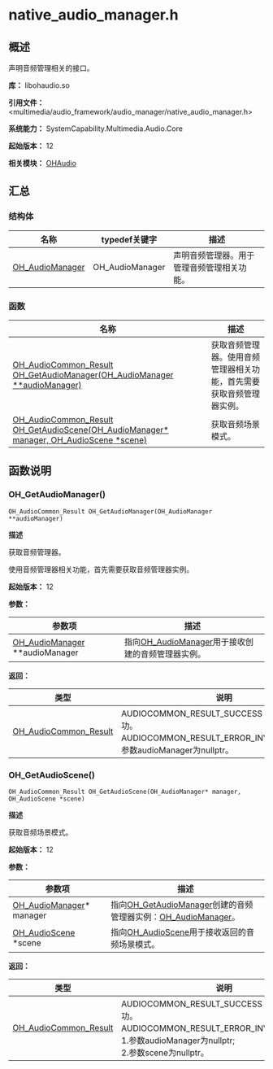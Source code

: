 # native_audio_manager.h

## 概述

声明音频管理相关的接口。

**库：** libohaudio.so

**引用文件：** <multimedia/audio_framework/audio_manager/native_audio_manager.h>

**系统能力：** SystemCapability.Multimedia.Audio.Core

**起始版本：** 12

**相关模块：** [OHAudio](capi-ohaudio.md)

## 汇总

### 结构体

| 名称 | typedef关键字 | 描述 |
| -- | -- | -- |
| [OH_AudioManager](capi-oh-audiomanager.md) | OH_AudioManager | 声明音频管理器。用于管理音频管理相关功能。 |

### 函数

| 名称 | 描述 |
| -- | -- |
| [OH_AudioCommon_Result OH_GetAudioManager(OH_AudioManager **audioManager)](#oh_getaudiomanager) | 获取音频管理器。使用音频管理器相关功能，首先需要获取音频管理器实例。 |
| [OH_AudioCommon_Result OH_GetAudioScene(OH_AudioManager* manager, OH_AudioScene *scene)](#oh_getaudioscene) | 获取音频场景模式。 |

## 函数说明

### OH_GetAudioManager()

```
OH_AudioCommon_Result OH_GetAudioManager(OH_AudioManager **audioManager)
```

**描述**

获取音频管理器。

使用音频管理器相关功能，首先需要获取音频管理器实例。

**起始版本：** 12

**参数：**

| 参数项 | 描述 |
| -- | -- |
| [OH_AudioManager](capi-oh-audiomanager.md) **audioManager | 指向[OH_AudioManager](capi-oh-audiomanager.md)用于接收创建的音频管理器实例。 |

**返回：**

| 类型 | 说明 |
| -- | -- |
| [OH_AudioCommon_Result](capi-native-audio-common-h.md#oh_audiocommon_result) | AUDIOCOMMON_RESULT_SUCCESS：函数执行成功。<br>         AUDIOCOMMON_RESULT_ERROR_INVALID_PARAM：参数audioManager为nullptr。 |

### OH_GetAudioScene()

```
OH_AudioCommon_Result OH_GetAudioScene(OH_AudioManager* manager, OH_AudioScene *scene)
```

**描述**

获取音频场景模式。

**起始版本：** 12


**参数：**

| 参数项 | 描述 |
| -- | -- |
| [OH_AudioManager](capi-oh-audiomanager.md)* manager | 指向[OH_GetAudioManager](capi-native-audio-manager-h.md#oh_getaudiomanager)创建的音频管理器实例：[OH_AudioManager](capi-oh-audiomanager.md)。 |
| [OH_AudioScene](capi-native-audio-common-h.md#oh_audioscene) *scene | 指向[OH_AudioScene](capi-native-audio-common-h.md#oh_audioscene)用于接收返回的音频场景模式。 |

**返回：**

| 类型 | 说明 |
| -- | -- |
| [OH_AudioCommon_Result](capi-native-audio-common-h.md#oh_audiocommon_result) | AUDIOCOMMON_RESULT_SUCCESS：函数执行成功。<br>         AUDIOCOMMON_RESULT_ERROR_INVALID_PARAM：<br>1.参数audioManager为nullptr;<br>2.参数scene为nullptr。 |
